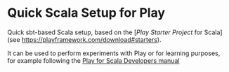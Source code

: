# Quick Scala Setup for Play
Quick sbt-based Scala setup, based on the [_Play Starter Project_ for Scala](see https://playframework.com/download#starters).

It can be used to perform experiments with Play or for learning purposes,
for example following the [Play for Scala Developers manual](https://playframework.com/documentation/2.5.x/ScalaHome)
